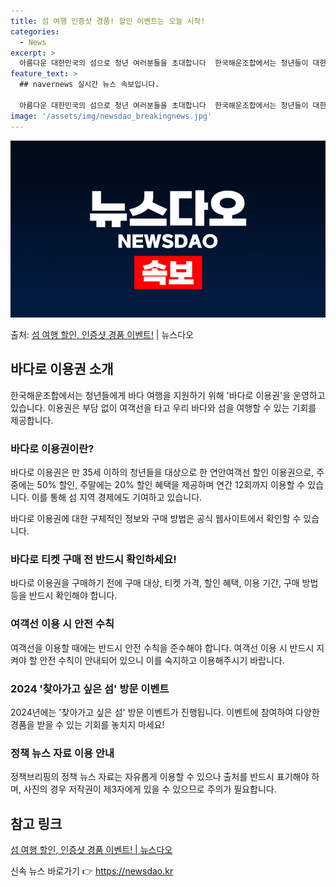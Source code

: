 ```yaml
---
title: 섬 여행 인증샷 경품! 할인 이벤트는 오늘 시작!
categories:
  - News
excerpt: >
  아름다운 대한민국의 섬으로 청년 여러분들을 초대합니다  한국해운조합에서는 청년들이 대한민국 내 아름다운 섬들…
feature_text: >
  ## navernews 실시간 뉴스 속보입니다.

  아름다운 대한민국의 섬으로 청년 여러분들을 초대합니다  한국해운조합에서는 청년들이 대한민국 내 아름다운 섬들…
image: '/assets/img/newsdao_breakingnews.jpg'
---
```


![뉴스다오 속보](/assets/img/newsdao_breakingnews.jpg)

<p>출처: <a href="https://newsdao.kr/4368" rel="dofollow">섬 여행 할인, 인증샷 경품 이벤트!</a> | 뉴스다오</p>

<h2 data-ke-size="size26">바다로 이용권 소개</h2>
<p data-ke-size="size16">한국해운조합에서는 청년들에게 바다 여행을 지원하기 위해 '바다로 이용권'을 운영하고 있습니다. 이용권은 부담 없이 여객선을 타고 우리 바다와 섬을 여행할 수 있는 기회를 제공합니다.</p>

<h3>바다로 이용권이란?</h3>
<p data-ke-size="size16">바다로 이용권은 만 35세 이하의 청년들을 대상으로 한 연안여객선 할인 이용권으로, 주중에는 50% 할인, 주말에는 20% 할인 혜택을 제공하며 연간 12회까지 이용할 수 있습니다. 이를 통해 섬 지역 경제에도 기여하고 있습니다.</p>

<p data-ke-size="size16">바다로 이용권에 대한 구체적인 정보와 구매 방법은 공식 웹사이트에서 확인할 수 있습니다.</p>

<h3>바다로 티켓 구매 전 반드시 확인하세요!</h3>
<p data-ke-size="size16">바다로 이용권을 구매하기 전에 구매 대상, 티켓 가격, 할인 혜택, 이용 기간, 구매 방법 등을 반드시 확인해야 합니다.</p>

<h3>여객선 이용 시 안전 수칙</h3>
<p data-ke-size="size16">여객선을 이용할 때에는 반드시 안전 수칙을 준수해야 합니다. 여객선 이용 시 반드시 지켜야 할 안전 수칙이 안내되어 있으니 이를 숙지하고 이용해주시기 바랍니다.</p>

<h3>2024 '찾아가고 싶은 섬' 방문 이벤트</h3>
<p data-ke-size="size16">2024년에는 '찾아가고 싶은 섬' 방문 이벤트가 진행됩니다. 이벤트에 참여하여 다양한 경품을 받을 수 있는 기회를 놓치지 마세요!</p>

<h3>정책 뉴스 자료 이용 안내</h3>
<p data-ke-size="size16">정책브리핑의 정책 뉴스 자료는 자유롭게 이용할 수 있으나 출처를 반드시 표기해야 하며, 사진의 경우 저작권이 제3자에게 있을 수 있으므로 주의가 필요합니다.</p>

<h2 data-ke-size="size26">참고 링크</h2>
<p data-ke-size="size16"><a href="https://newsdao.kr/4368">섬 여행 할인, 인증샷 경품 이벤트! | 뉴스다오</a></p> 

신속 뉴스 바로가기 👉 <a href="https://newsdao.kr" rel="dofollow">https://newsdao.kr</a>


